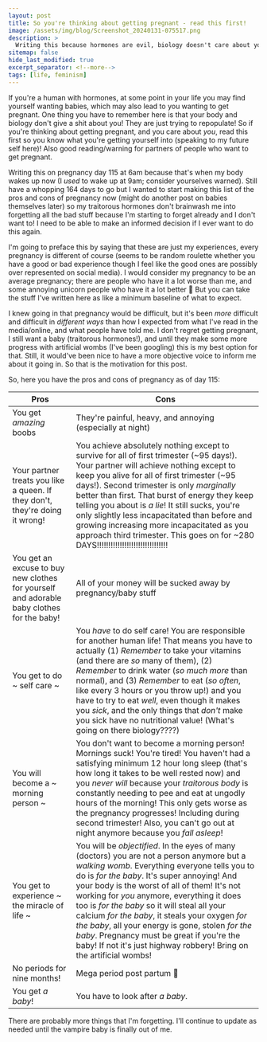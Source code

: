 ```yaml
---
layout: post
title: So you're thinking about getting pregnant - read this first!
image: /assets/img/blog/Screenshot_20240131-075517.png
description: >
  Writing this because hormones are evil, biology doesn't care about you, and I want an objective record of the pros and cons of this in case I ever want to try it again!
sitemap: false
hide_last_modified: true
excerpt_separator: <!--more-->
tags: [life, feminism]
---
```


If you're a human with hormones, at some point in your life you may find yourself wanting babies, which may also lead to you wanting to get pregnant. One thing you have to remember here is that your body and biology don't give a shit about you! They are just trying to repopulate! So if you're thinking about getting pregnant, and you care about *you*, read this first so you know what you're getting yourself into (speaking to my future self here)! Also good reading/warning for partners of people who want to get pregnant.

<!--more-->

Writing this on pregnancy day 115 at 6am because that's when my body wakes up now (I *used* to wake up at 9am; consider yourselves warned). Still have a whopping 164 days to go but I wanted to start making this list of the pros and cons of pregnancy now (might do another post on babies themselves later) so my traitorous hormones don't brainwash me into forgetting all the bad stuff because I'm starting to forget already and I don't want to! I need to be able to make an informed decision if I ever want to do this again. 

I'm going to preface this by saying that these are just my experiences, every pregnancy is different of course (seems to be random roulette whether you have a good or bad experience though I feel like the good ones are possibly over represented on social media). I would consider my pregnancy to be an average pregnancy; there are people who have it a lot worse than me, and some annoying unicorn people who have it a lot better 🦄 But you can take the stuff I've written here as like a minimum baseline of what to expect. 

I knew going in that pregnancy would be difficult, but it's been *more* difficult and difficult in *different ways* than how I expected from what I've read in the media/online, and what people have told me. I don't regret getting pregnant, I still want a baby (traitorous hormones!), and until they make some more progress with artificial wombs (I've been googling) this is my best option for that. Still, it would've been nice to have a more objective voice to inform me about it going in. So that is the motivation for this post. 

So, here you have the pros and cons of pregnancy as of day 115:

|Pros|Cons|
|----|----|
|You get *amazing* boobs|They're painful, heavy, and annoying (especially at night)|
|Your partner treats you like a queen. If they don't, they're doing it wrong!|You achieve absolutely nothing except to survive for all of first trimester (~95 days!). Your partner will achieve nothing except to keep you alive for all of first trimester (~95 days!). Second trimester is only *marginally* better than first. That burst of energy they keep telling you about is *a lie*! It still sucks, you're only slightly less incapacitated than before and growing increasing more incapacitated as you approach third trimester. This goes on for ~280 DAYS!!!!!!!!!!!!!!!!!!!!!!!!!!!!!!!|
|You get an excuse to buy new clothes for yourself and adorable baby clothes for the baby!|All of your money will be sucked away by pregnancy/baby stuff|
|You get to do ~ self care ~|You *have* to do self care! You are responsible for another human life! That means you have to actually (1) *Remember* to take your vitamins (and there are *so* many of them), (2) *Remember* to drink water (*so much more* than normal), and (3) *Remember* to eat (*so often*, like every 3 hours or you throw up!) and you have to try to eat *well*, even though it makes you *sick*, and the only things that *don't* make you sick have no nutritional value! (What's going on there biology????)|
|You will become a ~ morning person ~|You don't want to become a morning person! Mornings suck! You're tired! You haven't had a satisfying minimum 12 hour long sleep (that's how long it takes to be well rested now) and you *never will* because your *traitorous body* is constantly needing to pee and eat at ungodly hours of the morning! This only gets worse as the pregnancy progresses! Including during second trimester! Also, you can't go out at night anymore because you *fall asleep*!|
|You get to experience ~ the miracle of life ~|You will be *objectified*. In the eyes of many (doctors) you are not a person anymore but a *walking womb*. Everything everyone tells you to do is *for the baby*. It's super annoying! And your body is the worst of all of them! It's not working for *you* anymore, everything it does too is *for the baby* so it will steal all your calcium *for the baby*, it steals your oxygen *for the baby*, all your energy is gone, stolen *for the baby*. Pregnancy must be great if you're the baby! If not it's just highway robbery! Bring on the artificial wombs!|
|No periods for nine months!|Mega period post partum 😬|
|You get *a baby*!|You have to look after *a baby*.|

There are probably more things that I'm forgetting. I'll continue to update as needed until the vampire baby is finally out of me.
